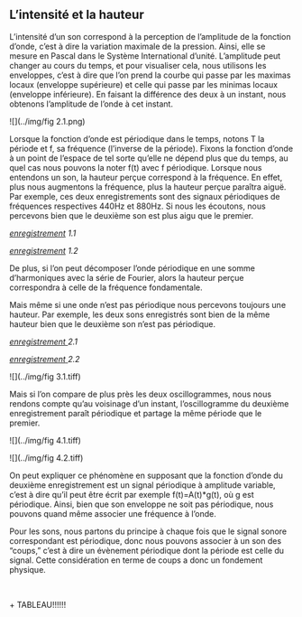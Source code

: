 ## L’intensité et la hauteur

<p><span style="font-weight: 400;">L&rsquo;intensit&eacute; d&rsquo;un son correspond &agrave; la perception de l&rsquo;amplitude de la fonction d&rsquo;onde, c&rsquo;est &agrave; dire la variation maximale de la pression. Ainsi, elle se mesure en Pascal dans le Syst&egrave;me International d&rsquo;unit&eacute;. L&rsquo;amplitude peut changer au cours du temps, et pour visualiser cela, nous utilisons les enveloppes, c&rsquo;est &agrave; dire que l&rsquo;on prend la courbe qui passe par les maximas locaux (enveloppe sup&eacute;rieure) et celle qui passe par les minimas locaux (enveloppe inf&eacute;rieure). En faisant la diff&eacute;rence des deux &agrave; un instant, nous obtenons l&rsquo;amplitude de l&rsquo;onde &agrave; cet instant.</span></p>



![](../img/fig 2.1.png)
<p><span style="font-weight: 400;">Lorsque la fonction d&rsquo;onde est p&eacute;riodique dans le temps, notons T la p&eacute;riode et f, sa fr&eacute;quence (l&rsquo;inverse de la p&eacute;riode). Fixons la fonction d&rsquo;onde &agrave; un point de l&rsquo;espace de tel sorte qu&rsquo;elle ne d&eacute;pend plus que du temps, au quel cas nous pouvons la noter f(t) avec f p&eacute;riodique. Lorsque nous entendons un son, la hauteur per&ccedil;ue correspond &agrave; la fr&eacute;quence. En effet, plus nous augmentons la fr&eacute;quence, plus la hauteur per&ccedil;ue para&icirc;tra aigu&euml;. Par exemple, ces deux enregistrements sont des signaux p&eacute;riodiques de fr&eacute;quences respectives 440Hz et 880Hz. Si nous les &eacute;coutons, nous percevons bien que le deuxi&egrave;me son est plus aigu que le premier.</span></p>
<p><a href="https://drive.google.com/open?id=0ByqkMz82VpcTRW92NGJBNVdxZDQ"><em><span style="font-weight: 400;">enregistrement</span></em></a><em><span style="font-weight: 400;"> 1.1</span></em></p>
<p><a href="https://drive.google.com/open?id=0ByqkMz82VpcTU3BjMy1UNWE2QXc"><em><span style="font-weight: 400;">enregistrement</span></em></a><em><span style="font-weight: 400;"> 1.2</span></em></p>
<p><span style="font-weight: 400;">De plus, si l&rsquo;on peut d&eacute;composer l&rsquo;onde p&eacute;riodique en une somme d&rsquo;harmoniques avec la s&eacute;rie de Fourier, alors la hauteur per&ccedil;ue correspondra &agrave; celle de la fr&eacute;quence fondamentale.</span></p>

<p><span style="font-weight: 400;">Mais m&ecirc;me si une onde n&rsquo;est pas p&eacute;riodique nous percevons toujours une hauteur. Par exemple, les deux sons enregistr&eacute;s sont bien de la m&ecirc;me hauteur bien que le deuxi&egrave;me son n&rsquo;est pas p&eacute;riodique.</span></p>
<p><a href="https://drive.google.com/open?id=0ByqkMz82VpcTeUhCTE1nVllCRlU"><em><span style="font-weight: 400;">enregistrement </span></em></a><em><span style="font-weight: 400;">2.1 &nbsp;</span></em></p>

<p><a href="https://drive.google.com/open?id=0ByqkMz82VpcTak5kU1hXc3NPVE0"><em><span style="font-weight: 400;">enregistrement</span></em> </a><em><span style="font-weight: 400;">2.2</span></em></p>


![](../img/fig 3.1.tiff)

<p><span style="font-weight: 400;">Mais si l&rsquo;on compare de plus pr&egrave;s les deux oscillogrammes, nous nous rendons compte qu&rsquo;au voisinage d&rsquo;un instant, l&rsquo;oscillogramme du deuxi&egrave;me enregistrement para&icirc;t p&eacute;riodique et partage la m&ecirc;me p&eacute;riode que le premier.</span></p>


![](../img/fig 4.1.tiff)


![](../img/fig 4.2.tiff)
<p><span style="font-weight: 400;">On peut expliquer ce ph&eacute;nom&egrave;ne en supposant que la fonction d&rsquo;onde du deuxi&egrave;me enregistrement est un signal p&eacute;riodique &agrave; amplitude variable, c&rsquo;est &agrave; dire qu&rsquo;il peut &ecirc;tre &eacute;crit par exemple f(t)=A(t)*g(t), o&ugrave; g est p&eacute;riodique. Ainsi, bien que son enveloppe ne soit pas p&eacute;riodique, nous pouvons quand m&ecirc;me associer une fr&eacute;quence &agrave; l&rsquo;onde.</span></p>
<p><span style="font-weight: 400;">Pour les sons, nous partons du principe &agrave; chaque fois que le signal sonore correspondant est p&eacute;riodique, donc nous pouvons associer &agrave; un son des &ldquo;coups,&rdquo; c&rsquo;est &agrave; dire un &eacute;v&egrave;nement p&eacute;riodique dont la p&eacute;riode est celle du signal. Cette consid&eacute;ration en terme de coups a donc un fondement physique.</span></p>
<p>&nbsp;</p>

<p>
+ TABLEAU!!!!!!
</p>